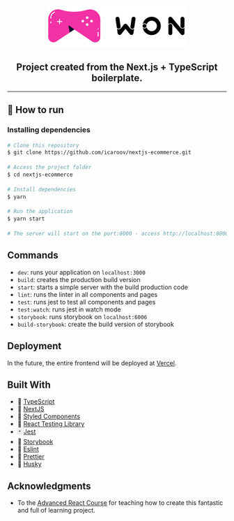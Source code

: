 <div align="center">
  <img src="public/assets/img/logo.svg" alt="won games">
  <h2>Project created from the Next.js + TypeScript boilerplate.</h2>
</div>

<hr>

## 🚀 How to run

### Installing dependencies

```bash
# Clone this repository
$ git clone https://github.com/icaroov/nextjs-ecommerce.git

# Access the project folder
$ cd nextjs-ecommerce

# Install dependencies
$ yarn

# Run the application
$ yarn start

# The server will start on the port:8000 - access http://localhost:8000
```

## Commands

- `dev`: runs your application on `localhost:3000`
- `build`: creates the production build version
- `start`: starts a simple server with the build production code
- `lint`: runs the linter in all components and pages
- `test`: runs jest to test all components and pages
- `test:watch`: runs jest in watch mode
- `storybook`: runs storybook on `localhost:6006`
- `build-storybook`: create the build version of storybook

## Deployment

In the future, the entire frontend will be deployed at [Vercel](https://vercel.com/).

## Built With

- 💙 [TypeScript](https://www.typescriptlang.org/)
- 🏴 [NextJS](https://nextjs.org/)
- 💅 [Styled Components](https://styled-components.com/)
- 🐐 [React Testing Library](https://testing-library.com/docs/react-testing-library/intro)
- 🃏  [Jest](https://jestjs.io/)
- 📔 [Storybook](https://storybook.js.org/)
- 📏 [Eslint](https://eslint.org/)
- 💖 [Prettier](https://prettier.io/)
- 🐶 [Husky](https://github.com/typicode/husky)

## Acknowledgments

* To the [Advanced React Course](https://www.udemy.com/course/react-avancado/) for teaching how to create this fantastic and full of learning project.
